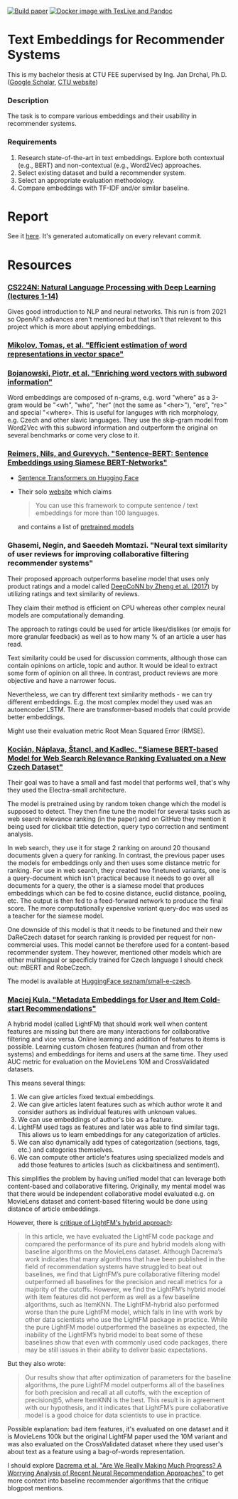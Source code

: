 [![Build paper](https://github.com/tmscer/text-embeddings-for-recommenders/actions/workflows/paper.yml/badge.svg)](https://github.com/tmscer/text-embeddings-for-recommenders/actions/workflows/paper.yml)
[![Docker image with TexLive and Pandoc](https://github.com/tmscer/text-embeddings-for-recommenders/actions/workflows/paper-docker.yml/badge.svg)](https://github.com/tmscer/text-embeddings-for-recommenders/actions/workflows/paper-docker.yml)

# Text Embeddings for Recommender Systems

This is my bachelor thesis at CTU FEE supervised by Ing. Jan Drchal, Ph.D. ([Google Scholar](https://scholar.google.cz/citations?user=JL9IGwcAAAAJ), [CTU website](https://cs.felk.cvut.cz/en/people/drchajan))

### Description

The task is to compare various embeddings and their usability in recommender systems.

### Requirements

1. Research state-of-the-art in text embeddings. Explore both contextual (e.g., BERT) and non-contextual (e.g., Word2Vec) approaches.
2. Select existing dataset and build a recommender system.
3. Select an appropriate evaluation methodology.
4. Compare embeddings with TF-IDF and/or similar baseline.

# Report

See it [here](https://f35ba6fb-bthe.s3.eu-west-1.amazonaws.com/paper.pdf). It's generated automatically on every relevant commit.

# Resources

### [CS224N: Natural Language Processing with Deep Learning (lectures 1-14)](http://web.stanford.edu/class/cs224n/)

Gives good introduction to NLP and neural networks. This run is from 2021 so OpenAI's advances
aren't mentioned but that isn't that relevant to this project which is more about applying embeddings.

### [Mikolov, Tomas, et al. "Efficient estimation of word representations in vector space"](https://arxiv.org/abs/1301.3781)

### [Bojanowski, Piotr, et al. "Enriching word vectors with subword information" ](https://arxiv.org/abs/1607.04606)

Word embeddings are composed of n-grams, e.g. word "where" as a 3-gram would be "&lt;wh",
"whe", "her" (not the same as "&lt;her&gt;"), "ere", "re&gt;" and special "&lt;where&gt;.
This is useful for languges with rich morphology, e.g. Czech and other slavic languages.
They use the skip-gram model from Word2Vec with this subword information and outperform the
original on several benchmarks or come very close to it.

### [Reimers, Nils, and Gurevych. "Sentence-BERT: Sentence Embeddings using Siamese BERT-Networks"](https://arxiv.org/pdf/1908.10084.pdf)

- [Sentence Transformers on Hugging Face](https://huggingface.co/sentence-transformers)
- Their solo [website](https://www.sbert.net/)
  which claims

  > You can use this framework to compute sentence / text embeddings for more than 100 languages.

  and contains a list of [pretrained models](https://www.sbert.net/docs/pretrained_models.html#sentence-embedding-models/)

### Ghasemi, Negin, and Saeedeh Momtazi. "Neural text similarity of user reviews for improving collaborative filtering recommender systems"

Their proposed approach outperforms baseline model that uses only product ratings and
a model called [DeepCoNN by Zheng et al. (2017)](https://arxiv.org/pdf/1701.04783.pdf)
by utilizing ratings and text similarity of reviews.

They claim their method is efficient on CPU whereas other complex neural models are
computationally demanding.

The approach to ratings could be used for article likes/dislikes (or emojis for more
granular feedback) as well as to how many % of an article a user has read.

Text similarity could be used for discussion comments, although those can contain opinions
on article, topic and author. It would be ideal to extract some form of opinion on all three. In contrast, product reviews are more objective and have a narrower focus.

Nevertheless, we can try different text similarity methods - we can try different embeddings.
E.g. the most complex model they used was an autoencoder LSTM. There are transformer-based
models that could provide better embeddings.

Might use their evaluation metric Root Mean Squared Error (RMSE).

### [Kocián, Náplava, Štancl, and Kadlec. "Siamese BERT-based Model for Web Search Relevance Ranking Evaluated on a New Czech Dataset"](https://arxiv.org/pdf/2112.01810.pdf)

Their goal was to have a small and fast model that performs well, that's why they used the Electra-small architecture.

The model is pretrained using by random token change which the model is supposed to detect. They then fine tune the model
for several tasks such as web search relevance ranking (in the paper) and on GitHub they mention it being used for clickbait
title detection, query typo correction and sentiment analysis.

In web search, they use it for stage 2 ranking on around 20 thousand documents given a query for ranking. In contrast, the previous
paper uses the models for embeddings only and then uses some distance metric for ranking. For use in web search, they created
two finetuned variants, one is a query-document which isn't practical because it needs to go over all documents for a query, the other
is a siamese model that produces embeddings which can be fed to cosine distance, euclid distance, pooling, etc. The output is
then fed to a feed-forward network to produce the final score. The more computationally expensive variant query-doc was used
as a teacher for the siamese model.

One downside of this model is that it needs to be finetuned and their new DaReCzech dataset for search ranking is provided per request
for non-commercial uses. This model cannot be therefore used for a content-based recommender system. They however, mentioned other
models which are either multilingual or specificly trained for Czech language I should check out: mBERT and RobeCzech.

The model is available at [HuggingFace seznam/small-e-czech](https://huggingface.co/Seznam/small-e-czech).

### [Maciej Kula. "Metadata Embeddings for User and Item Cold-start Recommendations"](https://arxiv.org/pdf/1507.08439.pdf)

A hybrid model (called LightFM) that should work well when content features are missing but there are many interactions for collaborative filtering and vice versa.
Online learning and addition of features to items is possible. Learning custom chosen features (human and from other systems) and embeddings for
items and users at the same time. They used AUC metric for evaluation on the MovieLens 10M and CrossValidated datasets.

This means several things:

1. We can give articles fixed textual embeddings.
2. We can give articles latent features such as which author wrote it and consider authors as individual features with unknown values.
3. We can use embeddings of author's bio as a feature.
4. LightFM used tags as features and later was able to find similar tags. This allows us to learn embeddings for any categorization of articles.
5. We can also dynamically add types of categorization (sections, tags, etc.) and categories themselves.
6. We can compute other article's features using specialized models and add those features to articles (such as clickbaitiness and sentiment).

This simplifies the problem by having unified model that can leverage both content-based and collaborative filtering.
Originally, my mental model was that there would be independent collaborative model evaluated e.g. on MovieLens dataset and content-based
filtering would be done using distance of article embeddings.

However, there is [critique of LightFM's hybrid approach](https://amanda-shu.medium.com/lightfm-performance-7515e57f5cfe):

> In this article, we have evaluated the LightFM code package and compared the performance of its pure and hybrid models along with baseline algorithms on the MovieLens dataset.
> Although Dacrema’s work indicates that many algorithms that have been published in the field of recommendation systems have struggled to beat out baselines, we find that
> LightFM’s pure collaborative filtering model outperformed all baselines for the precision and recall metrics for a majority of the cutoffs. However, we find the LightFM’s
> hybrid model with item features did not perform as well as a few baseline algorithms, such as ItemKNN. The LightFM-hybrid also performed worse than the pure LightFM model,
> which falls in line with work by other data scientists who use the LightFM package in practice. While the pure LightFM model outperformed the baselines as expected,
> the inability of the LightFM’s hybrid model to beat some of these baselines show that even with commonly used code packages, there may be still issues in their ability to
> deliver basic expectations.

But they also wrote:

> Our results show that after optimization of parameters for the baseline algorithms, the pure LightFM model outperforms all of the
> baselines for both precision and recall at all cutoffs, with the exception of precision@5, where ItemKNN is the best. This result
> is in agreement with our hypothesis, and it indicates that LightFM’s pure collaborative model is a good choice for data scientists
> to use in practice.

Possible explanation: bad item features, it's evaluated on one dataset and it is MovieLens 100k but the original LightFM paper used the 10M variant and was also evaluated
on the CrossValidated dataset where they used user's about text as a feature using a bag-of-words representation.

I should explore [Dacrema et al. "Are We Really Making Much Progress? A Worrying Analysis of Recent Neural Recommendation Approaches"](https://arxiv.org/pdf/1907.06902.pdf) to get more context into
baseline recommender algorithms that the critique blogpost mentions.
